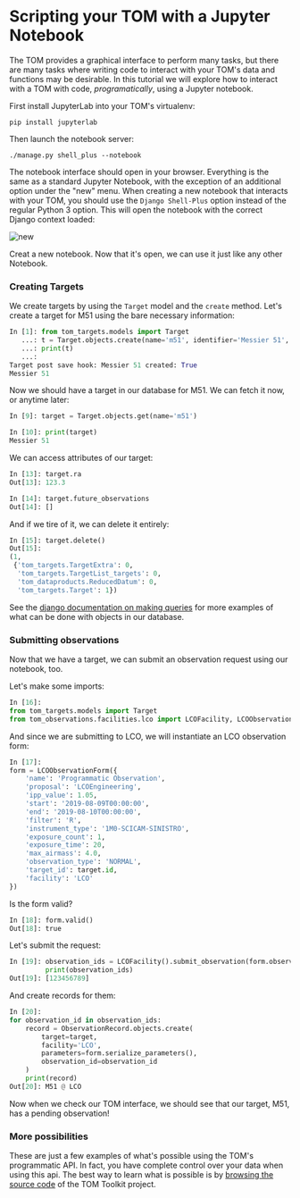 # Scripting your TOM with a Jupyter Notebook

The TOM provides a graphical interface to perform many tasks, but there are many
tasks where writing code to interact with your TOM's data and functions may be
desirable.  In this tutorial we will explore how to interact with a TOM with code,
_programatically_, using a Jupyter notebook.


First install JupyterLab into your TOM's virtualenv:

    pip install jupyterlab

Then launch the notebook server:

    ./manage.py shell_plus --notebook


The notebook interface should open in your browser. Everything is the same as a
standard Jupyter Notebook, with the exception of an additional option under the
"new" menu. When creating a new notebook that interacts with your TOM, you should
use the `Django Shell-Plus` option instead of the regular Python 3 option. This will
open the notebook with the correct Django context loaded:

![new](/assets/img/jupyterdoc/newnotebook.png)

Creat a new notebook. Now that it's open, we can use it just like any other
Notebook.


### Creating Targets

We create targets by using the `Target` model and the `create` method. Let's
create a target for M51 using the bare necessary information:

```python
In [1]: from tom_targets.models import Target
   ...: t = Target.objects.create(name='m51', identifier='Messier 51', type='NON_SIDEREAL', ra=123.3, dec=23.3)
   ...: print(t)
   ...:
Target post save hook: Messier 51 created: True
Messier 51
```

Now we should have a target in our database for M51. We can fetch it now, or
anytime later:

```python
In [9]: target = Target.objects.get(name='m51')

In [10]: print(target)
Messier 51
```

We can access attributes of our target:

```python
In [13]: target.ra
Out[13]: 123.3

In [14]: target.future_observations
Out[14]: []
```

And if we tire of it, we can delete it entirely:

```python
In [15]: target.delete()
Out[15]:
(1,
 {'tom_targets.TargetExtra': 0,
  'tom_targets.TargetList_targets': 0,
  'tom_dataproducts.ReducedDatum': 0,
  'tom_targets.Target': 1})
```
See the [django documentation on making
queries](https://docs.djangoproject.com/en/2.2/topics/db/queries/)
for more examples of what can be done with objects in our database.


### Submitting observations

Now that we have a target, we can submit an observation request using our
notebook, too.

Let's make some imports:

```python
In [16]:
from tom_targets.models import Target
from tom_observations.facilities.lco import LCOFacility, LCOObservationForm
```

And since we are submitting to LCO, we will instantiate an LCO observation form:

```python
In [17]:
form = LCOObservationForm({
    'name': 'Programmatic Observation',
    'proposal': 'LCOEngineering',
    'ipp_value': 1.05,
    'start': '2019-08-09T00:00:00',
    'end': '2019-08-10T00:00:00',
    'filter': 'R',
    'instrument_type': '1M0-SCICAM-SINISTRO',
    'exposure_count': 1,
    'exposure_time': 20,
    'max_airmass': 4.0,
    'observation_type': 'NORMAL',
    'target_id': target.id,
    'facility': 'LCO'
})
```

Is the form valid?

```python
In [18]: form.valid()
Out[18]: true
```

Let's submit the request:

```python
In [19]: observation_ids = LCOFacility().submit_observation(form.observation_payload())
         print(observation_ids)
Out[19]: [123456789]
```

And create records for them:

```python
In [20]:
for observation_id in observation_ids:
    record = ObservationRecord.objects.create(
        target=target,
        facility='LCO',
        parameters=form.serialize_parameters(),
        observation_id=observation_id
    )
    print(record)
Out[20]: M51 @ LCO
```

Now when we check our TOM interface, we should see that our target, M51, has a
pending observation!

### More possibilities

These are just a few examples of what's possible using the TOM's programmatic API.
In fact, you have complete control over your data when using this api. The best
way to learn what is possible is by [browsing the source
code](https://github.com/tomtoolkit/tom_base)
of the TOM Toolkit project.
